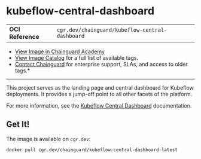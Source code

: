 <!--monopod:start-->
# kubeflow-central-dashboard
| | |
| - | - |
| **OCI Reference** | `cgr.dev/chainguard/kubeflow-central-dashboard` |


* [View Image in Chainguard Academy](https://edu.chainguard.dev/chainguard/chainguard-images/reference/kubeflow-central-dashboard/overview/)
* [View Image Catalog](https://console.enforce.dev/images/catalog) for a full list of available tags.
* [Contact Chainguard](https://www.chainguard.dev/chainguard-images) for enterprise support, SLAs, and access to older tags.*

---
<!--monopod:end-->

<!--overview:start-->
This project serves as the landing page and central dashboard for Kubeflow deployments. It provides a jump-off point to all other facets of the platform.

For more information, see the [Kubeflow Central Dashboard](https://www.kubeflow.org/docs/components/central-dash/) documentation.

<!--overview:end-->

<!--getting:start-->
## Get It!
The image is available on `cgr.dev`:

```
docker pull cgr.dev/chainguard/kubeflow-central-dashboard:latest
```
<!--getting:end-->

<!--body:start-->
<!--body:end-->
